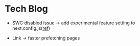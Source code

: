 # Tech Blog

- SWC disabled issue -> add experimental feature setting to next.config.js([ref](https://nextjs.org/docs/messages/swc-disabled))

- Link -> faster prefetching pages

